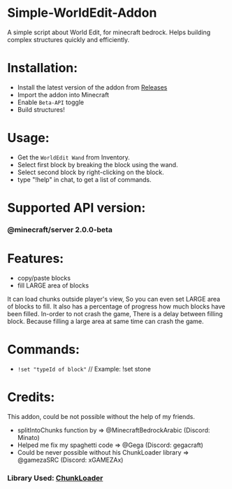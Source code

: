 # Simple-WorldEdit-Addon
A simple script about World Edit, for minecraft bedrock. Helps building complex structures quickly and efficiently. 

# Installation:
- Install the latest version of the addon from [Releases](https://github.com/IMvampireXD/Simple-WorldEdit-Addon/releases)
- Import the addon into Minecraft
- Enable `Beta-API` toggle
- Build structures!

# Usage:
- Get the `WorldEdit Wand` from Inventory.
- Select first block by breaking the block using the wand.
- Select second block by right-clicking on the block.
- type "!help" in chat, to get a list of commands.

# Supported API version:
### @minecraft/server 2.0.0-beta


# Features:
- copy/paste blocks
- fill LARGE area of blocks

It can load chunks outside player's view, So you can even set LARGE area of blocks to fill.
It also has a percentage of progress how much blocks have been filled.
In-order to not crash the game, There is a delay between filling block.
Because filling a large area at same time can crash the game.

# Commands:
- `!set "typeId of block"` // Example: !set stone

# Credits:
This addon, could be not possible without the help of my friends.
- splitIntoChunks function by => @MinecraftBedrockArabic (Discord: Minato)
- Helped me fix my spaghetti code => @Gega (Discord: gegacraft)
- Could be never possible without his ChunkLoader library => @gamezaSRC (Discord: xGAMEZAx)

### Library Used: [ChunkLoader](https://github.com/gamezaSRC/ChunkLoader/)
